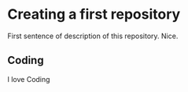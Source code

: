 # Creating a first repository

First sentence of description of this repository. Nice.

## Coding

I love Coding
